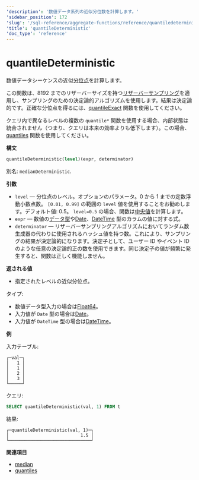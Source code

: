 ```yaml
---
'description': '数値データ系列の近似分位数を計算します。'
'sidebar_position': 172
'slug': '/sql-reference/aggregate-functions/reference/quantiledeterministic'
'title': 'quantileDeterministic'
'doc_type': 'reference'
---
```



# quantileDeterministic

数値データシーケンスの近似[分位点](https://en.wikipedia.org/wiki/Quantile)を計算します。

この関数は、8192 までのリザーバーサイズを持つ[リザーバーサンプリング](https://en.wikipedia.org/wiki/Reservoir_sampling)を適用し、サンプリングのための決定論的アルゴリズムを使用します。結果は決定論的です。正確な分位点を得るには、[quantileExact](/sql-reference/aggregate-functions/reference/quantileexact#quantileexact) 関数を使用してください。

クエリ内で異なるレベルの複数の `quantile*` 関数を使用する場合、内部状態は統合されません（つまり、クエリは本来の効率よりも低下します）。この場合、[quantiles](../../../sql-reference/aggregate-functions/reference/quantiles.md#quantiles) 関数を使用してください。

**構文**

```sql
quantileDeterministic(level)(expr, determinator)
```

別名: `medianDeterministic`.

**引数**

- `level` — 分位点のレベル。オプションのパラメータ。0 から 1 までの定数浮動小数点数。 `[0.01, 0.99]` の範囲の `level` 値を使用することをお勧めします。デフォルト値: 0.5。 `level=0.5` の場合、関数は[中央値](https://en.wikipedia.org/wiki/Median)を計算します。
- `expr` — 数値の[データ型](/sql-reference/data-types)や[Date](../../../sql-reference/data-types/date.md)、[DateTime](../../../sql-reference/data-types/datetime.md) 型のカラムの値に対する式。
- `determinator` — リザーバーサンプリングアルゴリズムにおいてランダム数生成器の代わりに使用されるハッシュ値を持つ数。これにより、サンプリングの結果が決定論的になります。決定子として、ユーザー ID やイベント ID のような任意の決定論的正の数を使用できます。同じ決定子の値が頻繁に発生すると、関数は正しく機能しません。

**返される値**

- 指定されたレベルの近似分位点。

タイプ:

- 数値データ型入力の場合は[Float64](../../../sql-reference/data-types/float.md)。
- 入力値が `Date` 型の場合は[Date](../../../sql-reference/data-types/date.md)。
- 入力値が `DateTime` 型の場合は[DateTime](../../../sql-reference/data-types/datetime.md)。

**例**

入力テーブル:

```text
┌─val─┐
│   1 │
│   1 │
│   2 │
│   3 │
└─────┘
```

クエリ:

```sql
SELECT quantileDeterministic(val, 1) FROM t
```

結果:

```text
┌─quantileDeterministic(val, 1)─┐
│                           1.5 │
└───────────────────────────────┘
```

**関連項目**

- [median](/sql-reference/aggregate-functions/reference/median)
- [quantiles](../../../sql-reference/aggregate-functions/reference/quantiles.md#quantiles)
